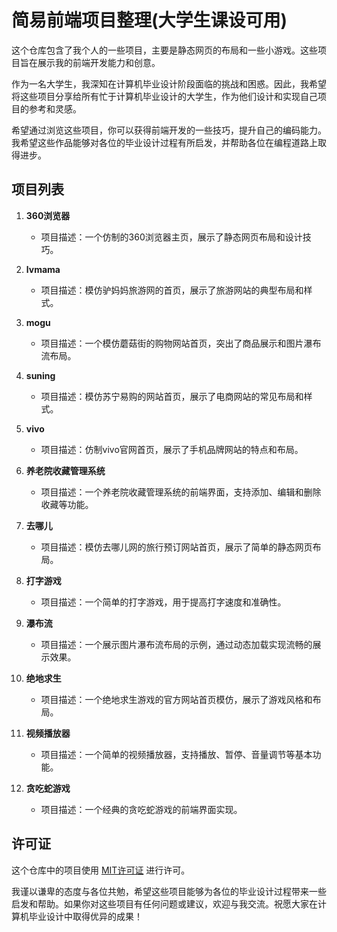 <h1>简易前端项目整理(大学生课设可用)

</h1>
<p>这个仓库包含了我个人的一些项目，主要是静态网页的布局和一些小游戏。这些项目旨在展示我的前端开发能力和创意。</p>
<p>作为一名大学生，我深知在计算机毕业设计阶段面临的挑战和困惑。因此，我希望将这些项目分享给所有忙于计算机毕业设计的大学生，作为他们设计和实现自己项目的参考和灵感。</p>
<p>希望通过浏览这些项目，你可以获得前端开发的一些技巧，提升自己的编码能力。我希望这些作品能够对各位的毕业设计过程有所启发，并帮助各位在编程道路上取得进步。</p>
<h2>项目列表</h2>
<ol>
<li><p><strong>360浏览器</strong></p>
<ul>
	<li>项目描述：一个仿制的360浏览器主页，展示了静态网页布局和设计技巧。</li>
</ul>
</li>
<li><p><strong>lvmama</strong></p>
<ul>
	<li>项目描述：模仿驴妈妈旅游网的首页，展示了旅游网站的典型布局和样式。</li>
</ul>
</li>
<li><p><strong>mogu</strong></p>
<ul>
	<li>项目描述：一个模仿蘑菇街的购物网站首页，突出了商品展示和图片瀑布流布局。</li>
</ul>
</li>
<li><p><strong>suning</strong></p>
<ul>
	<li>项目描述：模仿苏宁易购的网站首页，展示了电商网站的常见布局和样式。</li>
</ul>
</li>
<li><p><strong>vivo</strong></p>
<ul>
	<li>项目描述：仿制vivo官网首页，展示了手机品牌网站的特点和布局。</li>
</ul>
</li>
<li><p><strong>养老院收藏管理系统</strong></p>
<ul>
	<li>项目描述：一个养老院收藏管理系统的前端界面，支持添加、编辑和删除收藏等功能。</li>
</ul>
</li>
<li><p><strong>去哪儿</strong></p>
<ul>
	<li>项目描述：模仿去哪儿网的旅行预订网站首页，展示了简单的静态网页布局。</li>
</ul>
</li>
<li><p><strong>打字游戏</strong></p>
<ul>
	<li>项目描述：一个简单的打字游戏，用于提高打字速度和准确性。</li>
</ul>
</li>
<li><p><strong>瀑布流</strong></p>
<ul>
	<li>项目描述：一个展示图片瀑布流布局的示例，通过动态加载实现流畅的展示效果。</li>
</ul>
</li>
<li><p><strong>绝地求生</strong></p>
<ul>
	<li>项目描述：一个绝地求生游戏的官方网站首页模仿，展示了游戏风格和布局。</li>
</ul>
</li>
<li><p><strong>视频播放器</strong></p>
<ul>
	<li>项目描述：一个简单的视频播放器，支持播放、暂停、音量调节等基本功能。</li>
</ul>
</li>
<li><p><strong>贪吃蛇游戏</strong></p>
<ul>
	<li>项目描述：一个经典的贪吃蛇游戏的前端界面实现。</li>
</ul>
</ol>
<h2>许可证</h2>
<p>这个仓库中的项目使用 <a href="LICENSE" target="_new">MIT许可证</a> 进行许可。</p>
<p>我谨以谦卑的态度与各位共勉，希望这些项目能够为各位的毕业设计过程带来一些启发和帮助。如果你对这些项目有任何问题或建议，欢迎与我交流。祝愿大家在计算机毕业设计中取得优异的成果！</p>
